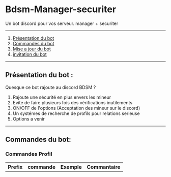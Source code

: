# Bdsm-Manager-securiter
Un bot discord pour vos serveur. manager + securiter

<hr>

</hr>
<ol>
  <li><a href="">Présentation du bot</a></li>
  <li><a href="">Commandes du bot</a></li>
  <li><a href="">Mise a jour  du bot</a></li>
  <li><a href="https://discord.com/api/oauth2/authorize?client_id=765997805864222741&permissions=8&scope=bot">invitation du bot</a></li>
</ol>
<hr>

</hr>
<h2>Présentation du bot :</h2>

Quesque ce bot rajoute au discord BDSM ?

<ol>
  <li> Rajoute une sécurité en plus envers les mineur </li>
  <li> Evite de faire plusieurs fois des vérifications inutilements </li>
  <li> ON/OFF de l'options (Acceptation des mineur sur le discord) </li>
  <li> Un systémes de recherche de profils pour relations serieuse  </li>
  <li> Options a venir  </li>
</ol>

<hr>

</hr>

<h2>Commandes du bot:</h2>

<h3>Commandes Profil</h3>
<table>
  <tr>
    <th>Prefix</th>
    <th>commande</th>
    <th>Exemple</th>
    <th>Commantaire</th>
  </tr>
</table>










